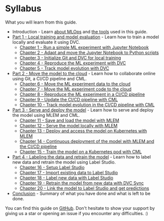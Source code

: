 # Syllabus

What you will learn from this guide.

- Introduction - Learn [about MLOps](./concept.md) and [the tools](./tools.md)
  used in this guide.
- [Part 1 - Local training and model evaluation](./part-1-local-training-and-model-evaluation/introduction.md) -
  Learn how to train a model locally and evaluate it using DVC.
    - [Chapter 1 - Run a simple ML experiment with Jupyter Notebook](./part-1-local-training-and-model-evaluation/chapter-1-run-a-simple-ml-experiment-with-jupyter-notebook.md)
    - [Chapter 2 - Adapt and move the Jupyter Notebook to Python scripts](./part-1-local-training-and-model-evaluation/chapter-2-adapt-and-move-the-jupyter-notebook-to-python-scripts.md)
    - [Chapter 3 - Initialize Git and DVC for local training](./part-1-local-training-and-model-evaluation/chapter-3-initialize-git-and-dvc-for-local-training.md)
    - [Chapter 4 - Reproduce the ML experiment with DVC](./part-1-local-training-and-model-evaluation/chapter-4-reproduce-the-ml-experiment-with-dvc.md)
    - [Chapter 5 - Track model evolution with DVC](./part-1-local-training-and-model-evaluation/chapter-5-track-model-evolution-with-dvc.md)
- [Part 2 - Move the model to the cloud](./part-2-move-the-model-to-the-cloud/introduction.md) -
  Learn how to collaborate online using Git, a CI/CD pipeline and CML.
    - [Chapter 6 - Move the ML experiment data to the cloud](./part-2-move-the-model-to-the-cloud/chapter-6-move-the-ml-experiment-code-to-the-cloud.md)
    - [Chapter 7 - Move the ML experiment code to the cloud](./part-2-move-the-model-to-the-cloud/chapter-7-move-the-ml-experiment-data-to-the-cloud.md)
    - [Chapter 8 - Reproduce the ML experiment in a CI/CD pipeline](./part-2-move-the-model-to-the-cloud/chapter-8-reproduce-the-ml-experiment-in-a-cicd-pipeline.md)
    - [Chapter 9 - Update the CI/CD pipeline with CML](./part-2-move-the-model-to-the-cloud/chapter-9-update-the-cicd-pipeline-with-cml.md)
    - [Chapter 10 - Track model evolution in the CI/CD pipeline with CML](./part-2-move-the-model-to-the-cloud/chapter-10-track-model-evolution-in-the-cicd-pipeline-with-cml.md)
- [Part 3 - Serve and deploy the model](./part-3-serve-and-deploy-the-model/introduction.md) -
  Learn how to serve and deploy the model using MLEM and CML.
    - [Chapter 11 - Save and load the model with MLEM](./part-3-serve-and-deploy-the-model/chapter-11-save-and-load-the-model-with-mlem.md)
    - [Chapter 12 - Serve the model locally with MLEM](./part-3-serve-and-deploy-the-model/chapter-12-serve-the-model-locally-with-mlem.md)
    - [Chapter 13 - Deploy and access the model on Kubernetes with MLEM](./part-3-serve-and-deploy-the-model/chapter-13-deploy-and-access-the-model-on-kubernetes-with-mlem.md)
    - [Chapter 14 - Continuous deployment of the model with MLEM and the CI/CD pipeline](./part-3-serve-and-deploy-the-model/chapter-14-continuous-deployment-of-the-model-with-mlem-and-the-cicd-pipeline.md)
    - [Chapter 15 - Train the model on a Kubernetes pod with CML](./part-3-serve-and-deploy-the-model/chapter-15-train-the-model-on-a-kubernetes-pod-with-cml.md)
- [Part 4 - Labeling the data and retrain the model](./part-4-labeling-the-data-and-retrain/introduction.md) -
  Learn how to label new data and retrain the model using Label Studio.
    - [Chapter 16 - Setup Label Studio](./part-4-labeling-the-data-and-retrain/chapter-16-setup-label-studio.md)
    - [Chapter 17 - Import existing data to Label Studio](./part-4-labeling-the-data-and-retrain/chapter-17-import-existing-data-to-label-studio.md)
    - [Chapter 18 - Label new data with Label Studio](./part-4-labeling-the-data-and-retrain/chapter-18-label-new-data-with-label-studio.md)
    - [Chapter 19 - Retrain the model from new data with DVC Sync](./part-4-labeling-the-data-and-retrain/chapter-19-retrain-the-model-from-new-data-with-dvc-sync.md)
    - [Chapter 20 - Link the model to Label Studio and get predictions](./part-4-labeling-the-data-and-retrain/chapter-20-link-the-model-to-label-studio-and-get-predictions.md)
- [Conclusion](./conclusion.md) - Summary of what you have done and what is left
  to be done.

You can find this guide on
[GitHub](https://github.com/csia-pme/a-guide-to-mlops). Don't hesitate to show
your support by giving us a star or opening an issue if you encounter any
difficulties. :)
